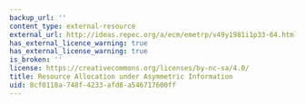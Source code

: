 ```yaml
---
backup_url: ''
content_type: external-resource
external_url: http://ideas.repec.org/a/ecm/emetrp/v49y1981i1p33-64.html
has_external_licence_warning: true
has_external_license_warning: true
is_broken: ''
license: https://creativecommons.org/licenses/by-nc-sa/4.0/
title: Resource Allocation under Asymmetric Information
uid: 8cf0118a-748f-4233-afd8-a546717600ff
---
```


